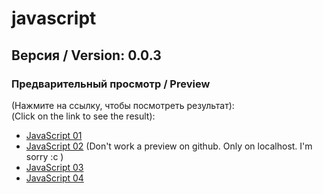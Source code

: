 # javascript

## Версия / Version: 0.0.3

### Предварительный просмотр / Preview<br>

(Нажмите на ссылку, чтобы посмотреть результат):<br>
(Click on the link to see the result): <br>
- [JavaScript 01](http://htmlpreview.github.io/?https://github.com/kroobeet/javascript/blob/master/01/index.html)
- [JavaScript 02](http://htmlpreview.github.io/?https://github.com/kroobeet/javascript/blob/master/02/index.html) (Don't work a preview on github. Only on localhost. I'm sorry :c )
- [JavaScript 03](http://htmlpreview.github.io/?https://github.com/kroobeet/javascript/blob/master/03/index.html)
- [JavaScript 04](http://htmlpreview.github.io/?https://github.com/kroobeet/javascript/blob/master/04/index.html)
